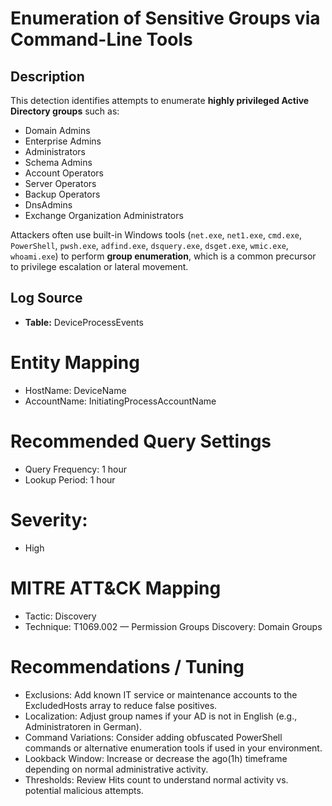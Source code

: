 # Enumeration of Sensitive Groups via Command-Line Tools

## Description
This detection identifies attempts to enumerate **highly privileged Active Directory groups** such as:
- Domain Admins
- Enterprise Admins
- Administrators
- Schema Admins
- Account Operators
- Server Operators
- Backup Operators
- DnsAdmins
- Exchange Organization Administrators

Attackers often use built-in Windows tools (`net.exe`, `net1.exe`, `cmd.exe`, `PowerShell`, `pwsh.exe`, `adfind.exe`, `dsquery.exe`, `dsget.exe`, `wmic.exe`, `whoami.exe`) to perform **group enumeration**, which is a common precursor to privilege escalation or lateral movement.

## Log Source
- **Table:** DeviceProcessEvents

# Entity Mapping
- HostName: DeviceName
- AccountName: InitiatingProcessAccountName

# Recommended Query Settings
- Query Frequency: 1 hour
- Lookup Period: 1 hour

# Severity: 
- High

# MITRE ATT&CK Mapping
- Tactic: Discovery
- Technique: T1069.002 — Permission Groups Discovery: Domain Groups

# Recommendations / Tuning

- Exclusions: Add known IT service or maintenance accounts to the ExcludedHosts array to reduce false positives.
- Localization: Adjust group names if your AD is not in English (e.g., Administratoren in German).
- Command Variations: Consider adding obfuscated PowerShell commands or alternative enumeration tools if used in your environment.
- Lookback Window: Increase or decrease the ago(1h) timeframe depending on normal administrative activity.
- Thresholds: Review Hits count to understand normal activity vs. potential malicious attempts.


